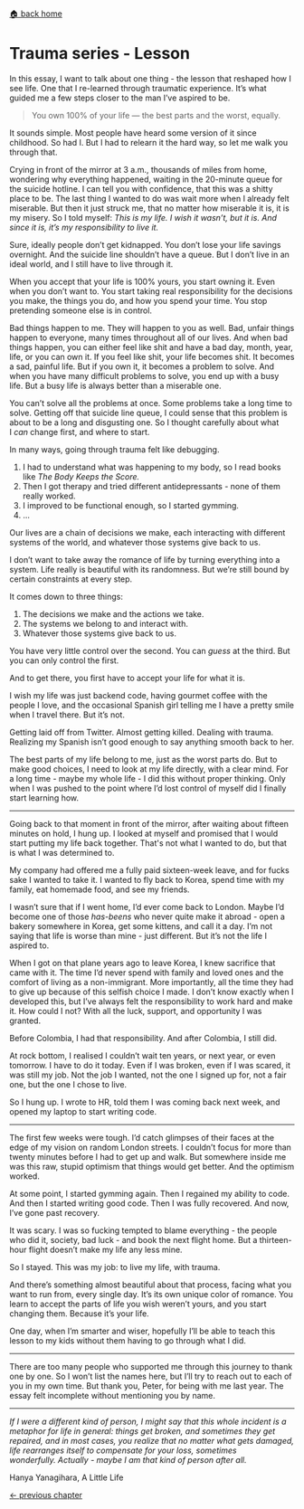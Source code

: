 [🏠 back home](/blog?home)

# **Trauma series - Lesson**

In this essay, I want to talk about one thing - the lesson that reshaped how I see life. One that I re-learned through traumatic experience. It’s what guided me a few steps closer to the man I’ve aspired to be.

> You own 100% of your life — the best parts and the worst, equally.

It sounds simple. Most people have heard some version of it since childhood. So had I. But I had to relearn it the hard way, so let me walk you through that.

Crying in front of the mirror at 3 a.m., thousands of miles from home, wondering why everything happened, waiting in the 20-minute queue for the suicide hotline. I can tell you with confidence, that this was a shitty place to be. The last thing I wanted to do was wait more when I already felt miserable. But then it just struck me, that no matter how miserable it is, it is my misery. So I told myself: _This is my life. I wish it wasn’t, but it is. And since it is, it’s my responsibility to live it._

Sure, ideally people don’t get kidnapped. You don’t lose your life savings overnight. And the suicide line shouldn’t have a queue. But I don’t live in an ideal world, and I still have to live through it.

When you accept that your life is 100% yours, you start owning it. Even when you don’t want to. You start taking real responsibility for the decisions you make, the things you do, and how you spend your time. You stop pretending someone else is in control.

Bad things happen to me. They will happen to you as well. Bad, unfair things happen to everyone, many times throughout all of our lives. And when bad things happen, you can either feel like shit and have a bad day, month, year, life, or you can own it. If you feel like shit, your life becomes shit. It becomes a sad, painful life. But if you own it, it becomes a problem to solve. And when you have many difficult problems to solve, you end up with a busy life. But a busy life is always better than a miserable one.

You can’t solve all the problems at once. Some problems take a long time to solve. Getting off that suicide line queue, I could sense that this problem is about to be a long and disgusting one. So I thought carefully about what I _can_ change first, and where to start.

In many ways, going through trauma felt like debugging.

1. I had to understand what was happening to my body, so I read books like _The Body Keeps the Score._
2. Then I got therapy and tried different antidepressants - none of them really worked.
3. I improved to be functional enough, so I started gymming.
4. ...

Our lives are a chain of decisions we make, each interacting with different systems of the world, and whatever those systems give back to us.

I don’t want to take away the romance of life by turning everything into a system. Life really is beautiful with its randomness. But we’re still bound by certain constraints at every step.

It comes down to three things:

1. The decisions we make and the actions we take.
2. The systems we belong to and interact with.
3. Whatever those systems give back to us.

You have very little control over the second. You can _guess_ at the third. But you can only control the first.

And to get there, you first have to accept your life for what it is.

I wish my life was just backend code, having gourmet coffee with the people I love, and the occasional Spanish girl telling me I have a pretty smile when I travel there. But it’s not.

Getting laid off from Twitter. Almost getting killed. Dealing with trauma. Realizing my Spanish isn’t good enough to say anything smooth back to her.

The best parts of my life belong to me, just as the worst parts do. But to make good choices, I need to look at my life directly, with a clear mind. For a long time - maybe my whole life - I did this without proper thinking. Only when I was pushed to the point where I’d lost control of myself did I finally start learning how.

---

Going back to that moment in front of the mirror, after waiting about fifteen minutes on hold, I hung up. I looked at myself and promised that I would start putting my life back together. That's not what I wanted to do, but that is what I was determined to.

My company had offered me a fully paid sixteen-week leave, and for fucks sake I wanted to take it. I wanted to fly back to Korea, spend time with my family, eat homemade food, and see my friends.

I wasn’t sure that if I went home, I’d ever come back to London. Maybe I’d become one of those _has-beens_ who never quite make it abroad - open a bakery somewhere in Korea, get some kittens, and call it a day. I’m not saying that life is worse than mine - just different. But it’s not the life I aspired to.

When I got on that plane years ago to leave Korea, I knew sacrifice that came with it. The time I’d never spend with family and loved ones and the comfort of living as a non-immigrant. More importantly, all the time they had to give up because of this selfish choice I made. I don’t know exactly when I developed this, but I’ve always felt the responsibility to work hard and make it. How could I not? With all the luck, support, and opportunity I was granted.

Before Colombia, I had that responsibility. And after Colombia, I still did.

At rock bottom, I realised I couldn’t wait ten years, or next year, or even tomorrow. I have to do it today. Even if I was broken, even if I was scared, it was still my job. Not the job I wanted, not the one I signed up for, not a fair one, but the one I chose to live.

So I hung up. I wrote to HR, told them I was coming back next week, and opened my laptop to start writing code.

---

The first few weeks were tough. I’d catch glimpses of their faces at the edge of my vision on random London streets. I couldn’t focus for more than twenty minutes before I had to get up and walk. But somewhere inside me was this raw, stupid optimism that things would get better. And the optimism worked.

At some point, I started gymming again. Then I regained my ability to code. And then I started writing good code. Then I was fully recovered. And now, I’ve gone past recovery.

It was scary. I was so fucking tempted to blame everything - the people who did it, society, bad luck - and book the next flight home. But a thirteen-hour flight doesn’t make my life any less mine.

So I stayed. This was my job: to live my life, with trauma.

And there’s something almost beautiful about that process, facing what you want to run from, every single day. It’s its own unique color of romance. You learn to accept the parts of life you wish weren’t yours, and you start changing them. Because it’s your life.

One day, when I’m smarter and wiser, hopefully I’ll be able to teach this lesson to my kids without them having to go through what I did.

---

There are too many people who supported me through this journey to thank one by one. So I won’t list the names here, but I’ll try to reach out to each of you in my own time. But thank you, Peter, for being with me last year. The essay felt incomplete without mentioning you by name.

---

_If I were a different kind of person, I might say that this whole incident is a metaphor for life in general: things get broken, and sometimes they get repaired, and in most cases, you realize that no matter what gets damaged, life rearranges itself to compensate for your loss, sometimes wonderfully._ _Actually - maybe I am that kind of person after all._

Hanya Yanagihara, A Little Life


[<- previous chapter](/blog?post=trauma-wish)
